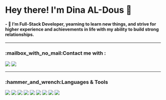 <!-- <div id="header" align="center">

   <img src="https://media.giphy.com/media/M9gbBd9nbDrOTu1Mqx/giphy.gif" width="100"/> -->
<div>
 <h1> Hey there! I'm Dina AL-Dous 👋</h1>
</div>


<!--
**Deenamohdous/DeenaMohDous** is a ✨ _special_ ✨ repository because its `README.md` (this file) appears on your GitHub profile.

Here are some ideas to get you started:-->

<h4>- 🔭 I’m Full-Stack Developer, yearning to learn new things, and strive for higher experience
 and achievements in life with my ability to build strong relationships.</h4>
<hr>
 <h3>:mailbox_with_no_mail:Contact me with : </h3>

<a href="mailto:dina.mohdous@gmail.com"><img src="https://img.shields.io/badge/Gmail-D14836?style=for-the-badge&logo=gmail&logoColor=white"/></a>
<a href=""><img src="https://img.shields.io/badge/LinkedIn-0077B5?style=for-the-badge&logo=linkedin&logoColor=white"/></a>

<hr>
<h3>:hammer_and_wrench:Languages & Tools </h3>

<div>
<img src="https://img.shields.io/badge/JavaScript-323330?style=for-the-badge&logo=javascript&logoColor=F7DF1E"/>
<img src="https://img.shields.io/badge/Node.js-339933?style=for-the-badge&logo=nodedotjs&logoColor=white"/>
<img src="https://img.shields.io/badge/HTML5-E34F26?style=for-the-badge&logo=html5&logoColor=white"/>
<img src="https://img.shields.io/badge/CSS3-1572B6?style=for-the-badge&logo=css3&logoColor=white"/>
<img src="https://img.shields.io/badge/Express.js-000000?style=for-the-badge&logo=express&logoColor=white"/>
<img src="https://img.shields.io/badge/MySQL-005C84?style=for-the-badge&logo=mysql&logoColor=white"/>
<img src="https://img.shields.io/badge/MongoDB-4EA94B?style=for-the-badge&logo=mongodb&logoColor=white"/>
<img src="https://img.shields.io/badge/React-20232A?style=for-the-badge&logo=react&logoColor=61DAFB"/>
<img src="https://img.shields.io/badge/Redux-593D88?style=for-the-badge&logo=redux&logoColor=white"/>
</div>
